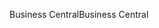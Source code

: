 <span data-ttu-id="d56c6-101">Business Central</span><span class="sxs-lookup"><span data-stu-id="d56c6-101">Business Central</span></span>
